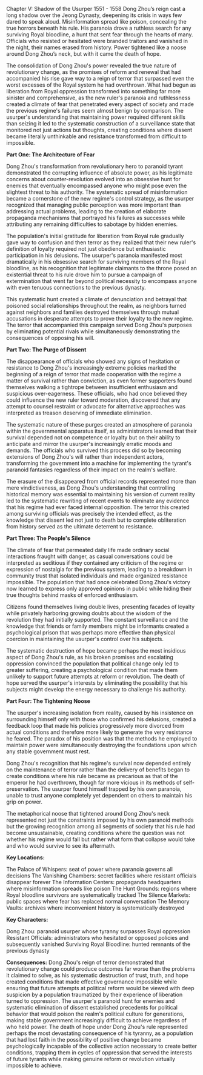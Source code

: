 Chapter V: Shadow of the Usurper  1551 - 1558
Dong Zhou’s reign cast a long shadow over the Jeong Dynasty, deepening its crisis in ways few dared to speak aloud. Misinformation spread like poison, concealing the true horrors beneath his rule. His paranoia drove a ruthless search for any surviving Royal bloodline, a hunt that sent fear through the hearts of many. Officials who resisted or hesitated were branded traitors and vanished in the night, their names erased from history. Power tightened like a noose around Dong Zhou’s neck, but with it came the death of hope.

The consolidation of Dong Zhou's power revealed the true nature of revolutionary change, as the promises of reform and renewal that had accompanied his rise gave way to a reign of terror that surpassed even the worst excesses of the Royal system he had overthrown. What had begun as liberation from Royal oppression transformed into something far more sinister and comprehensive, as the new ruler's paranoia and ruthlessness created a climate of fear that penetrated every aspect of society and made the previous regime's failures seem almost benign by comparison. The usurper's understanding that maintaining power required different skills than seizing it led to the systematic construction of a surveillance state that monitored not just actions but thoughts, creating conditions where dissent became literally unthinkable and resistance transformed from difficult to impossible.

**Part One: The Architecture of Fear**

Dong Zhou's transformation from revolutionary hero to paranoid tyrant demonstrated the corrupting influence of absolute power, as his legitimate concerns about counter-revolution evolved into an obsessive hunt for enemies that eventually encompassed anyone who might pose even the slightest threat to his authority. The systematic spread of misinformation became a cornerstone of the new regime's control strategy, as the usurper recognized that managing public perception was more important than addressing actual problems, leading to the creation of elaborate propaganda mechanisms that portrayed his failures as successes while attributing any remaining difficulties to sabotage by hidden enemies.

The population's initial gratitude for liberation from Royal rule gradually gave way to confusion and then terror as they realized that their new ruler's definition of loyalty required not just obedience but enthusiastic participation in his delusions. The usurper's paranoia manifested most dramatically in his obsessive search for surviving members of the Royal bloodline, as his recognition that legitimate claimants to the throne posed an existential threat to his rule drove him to pursue a campaign of extermination that went far beyond political necessity to encompass anyone with even tenuous connections to the previous dynasty.

This systematic hunt created a climate of denunciation and betrayal that poisoned social relationships throughout the realm, as neighbors turned against neighbors and families destroyed themselves through mutual accusations in desperate attempts to prove their loyalty to the new regime. The terror that accompanied this campaign served Dong Zhou's purposes by eliminating potential rivals while simultaneously demonstrating the consequences of opposing his will.

**Part Two: The Purge of Dissent**

The disappearance of officials who showed any signs of hesitation or resistance to Dong Zhou's increasingly extreme policies marked the beginning of a reign of terror that made cooperation with the regime a matter of survival rather than conviction, as even former supporters found themselves walking a tightrope between insufficient enthusiasm and suspicious over-eagerness. These officials, who had once believed they could influence the new ruler toward moderation, discovered that any attempt to counsel restraint or advocate for alternative approaches was interpreted as treason deserving of immediate elimination.

The systematic nature of these purges created an atmosphere of paranoia within the governmental apparatus itself, as administrators learned that their survival depended not on competence or loyalty but on their ability to anticipate and mirror the usurper's increasingly erratic moods and demands. The officials who survived this process did so by becoming extensions of Dong Zhou's will rather than independent actors, transforming the government into a machine for implementing the tyrant's paranoid fantasies regardless of their impact on the realm's welfare.

The erasure of the disappeared from official records represented more than mere vindictiveness, as Dong Zhou's understanding that controlling historical memory was essential to maintaining his version of current reality led to the systematic rewriting of recent events to eliminate any evidence that his regime had ever faced internal opposition. The terror this created among surviving officials was precisely the intended effect, as the knowledge that dissent led not just to death but to complete obliteration from history served as the ultimate deterrent to resistance.

**Part Three: The People's Silence**

The climate of fear that permeated daily life made ordinary social interactions fraught with danger, as casual conversations could be interpreted as seditious if they contained any criticism of the regime or expression of nostalgia for the previous system, leading to a breakdown in community trust that isolated individuals and made organized resistance impossible. The population that had once celebrated Dong Zhou's victory now learned to express only approved opinions in public while hiding their true thoughts behind masks of enforced enthusiasm.

Citizens found themselves living double lives, presenting facades of loyalty while privately harboring growing doubts about the wisdom of the revolution they had initially supported. The constant surveillance and the knowledge that friends or family members might be informants created a psychological prison that was perhaps more effective than physical coercion in maintaining the usurper's control over his subjects.

The systematic destruction of hope became perhaps the most insidious aspect of Dong Zhou's rule, as his broken promises and escalating oppression convinced the population that political change only led to greater suffering, creating a psychological condition that made them unlikely to support future attempts at reform or revolution. The death of hope served the usurper's interests by eliminating the possibility that his subjects might develop the energy necessary to challenge his authority.

**Part Four: The Tightening Noose**

The usurper's increasing isolation from reality, caused by his insistence on surrounding himself only with those who confirmed his delusions, created a feedback loop that made his policies progressively more divorced from actual conditions and therefore more likely to generate the very resistance he feared. The paradox of his position was that the methods he employed to maintain power were simultaneously destroying the foundations upon which any stable government must rest.

Dong Zhou's recognition that his regime's survival now depended entirely on the maintenance of terror rather than the delivery of benefits began to create conditions where his rule became as precarious as that of the emperor he had overthrown, though far more vicious in its methods of self-preservation. The usurper found himself trapped by his own paranoia, unable to trust anyone completely yet dependent on others to maintain his grip on power.

The metaphorical noose that tightened around Dong Zhou's neck represented not just the constraints imposed by his own paranoid methods but the growing recognition among all segments of society that his rule had become unsustainable, creating conditions where the question was not whether his regime would fall but rather what form that collapse would take and who would survive to see its aftermath.

**Key Locations:**

The Palace of Whispers: seat of power where paranoia governs all decisions The Vanishing Chambers: secret facilities where resistant officials disappear forever The Information Centers: propaganda headquarters where misinformation spreads like poison The Hunt Grounds: regions where Royal bloodline survivors are systematically tracked The Silence Markets: public spaces where fear has replaced normal conversation The Memory Vaults: archives where inconvenient history is systematically destroyed

**Key Characters:**

Dong Zhou: paranoid usurper whose tyranny surpasses Royal oppression Resistant Officials: administrators who hesitated or opposed policies and subsequently vanished Surviving Royal Bloodline: hunted remnants of the previous dynasty

**Consequences:** Dong Zhou's reign of terror demonstrated that revolutionary change could produce outcomes far worse than the problems it claimed to solve, as his systematic destruction of trust, truth, and hope created conditions that made effective governance impossible while ensuring that future attempts at political reform would be viewed with deep suspicion by a population traumatized by their experience of liberation turned to oppression. The usurper's paranoid hunt for enemies and systematic elimination of dissent established precedents for political behavior that would poison the realm's political culture for generations, making stable government increasingly difficult to achieve regardless of who held power. The death of hope under Dong Zhou's rule represented perhaps the most devastating consequence of his tyranny, as a population that had lost faith in the possibility of positive change became psychologically incapable of the collective action necessary to create better conditions, trapping them in cycles of oppression that served the interests of future tyrants while making genuine reform or revolution virtually impossible to achieve.